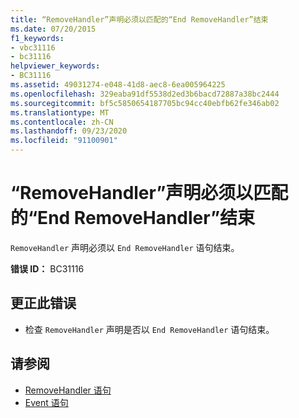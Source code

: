```yaml
---
title: “RemoveHandler”声明必须以匹配的“End RemoveHandler”结束
ms.date: 07/20/2015
f1_keywords:
- vbc31116
- bc31116
helpviewer_keywords:
- BC31116
ms.assetid: 49031274-e048-41d8-aec8-6ea005964225
ms.openlocfilehash: 329eaba91df5538d2ed3b6bacd72887a38bc2444
ms.sourcegitcommit: bf5c5850654187705bc94cc40ebfb62fe346ab02
ms.translationtype: MT
ms.contentlocale: zh-CN
ms.lasthandoff: 09/23/2020
ms.locfileid: "91100901"
---
```

# <a name="removehandler-declaration-must-end-with-a-matching-end-removehandler"></a>“RemoveHandler”声明必须以匹配的“End RemoveHandler”结束

`RemoveHandler` 声明必须以 `End RemoveHandler` 语句结束。  
  
 **错误 ID：** BC31116  
  
## <a name="to-correct-this-error"></a>更正此错误  
  
- 检查 `RemoveHandler` 声明是否以 `End RemoveHandler` 语句结束。  
  
## <a name="see-also"></a>请参阅

- [RemoveHandler 语句](../language-reference/statements/removehandler-statement.md)
- [Event 语句](../language-reference/statements/event-statement.md)
